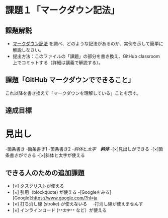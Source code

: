 # 課題１「マークダウン記法」

## 課題解説

- [マークダウン記法](https://guides.github.com/features/mastering-markdown/) を調べ、どのような記法があるのか、実例を示して簡単に解説しなさい。
- 提出方法：このファイルの「課題」の部分を書き換え、GitHub classroom 上でコミットする（詳細は講義で解説する）。

## 課題「GitHub マークダウンでできること」

これ以降を書き換えて「マークダウンを理解している」ことを示す。

## 達成目標

# 見出し
-箇条書き
   ‐箇条書き1
      -箇条書き2
-*斜体*と*太字*　***斜体***
-[×]見出しができる
-[×]箇条書きができる
-[×]斜体と太字が使える
## できる人のための追加課題

- [×] タスクリストが使える
- [×] 引用（blockquote) が使える
-[Googleをみる][Google]:https://www.google.com/?hl=ja
- [×] 打ち消し線 (stroke) が使え~~ない~~る
　-打消し線が使えま~~せん~~す
- [×] インラインコード (`**太字**` など）が使える
